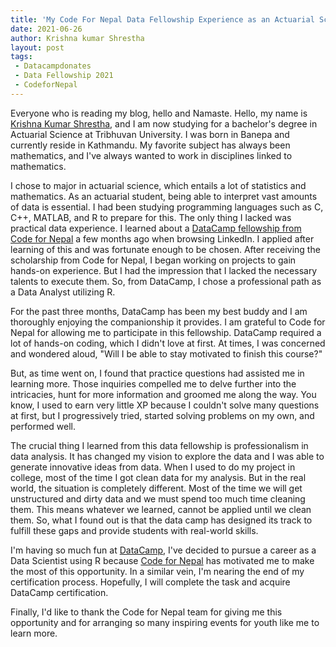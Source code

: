 ```yaml
---
title: 'My Code For Nepal Data Fellowship Experience as an Actuarial Science Student'
date: 2021-06-26
author: Krishna kumar Shrestha
layout: post
tags:
 - Datacampdonates
 - Data Fellowship 2021
 - CodeforNepal
---
```


Everyone who is reading my blog, hello and Namaste. Hello, my name is [Krishna Kumar Shrestha](https://www.linkedin.com/in/krishna-kumar-shrestha-20a35b172/), and I am now studying for a bachelor's degree in Actuarial Science at Tribhuvan University. I was born in Banepa and currently reside in Kathmandu. My favorite subject has always been mathematics, and I've always wanted to work in disciplines linked to mathematics.

I chose to major in actuarial science, which entails a lot of statistics and mathematics. As an actuarial student, being able to interpret vast amounts of data is essential. I had been studying programming languages such as C, C++, MATLAB, and R to prepare for this. The only thing I lacked was practical data experience. I learned about a [DataCamp fellowship from Code for Nepal](https://codefornepal.org/2021/02/14/launching-a-fellowship-program-to-build-data-skills-of-over-500-nepalis-globally.html) a few months ago when browsing LinkedIn. I applied after learning of this and was fortunate enough to be chosen. After receiving the scholarship from Code for Nepal, I began working on projects to gain hands-on experience. But I had the impression that I lacked the necessary talents to execute them. So, from DataCamp, I chose a professional path as a Data Analyst utilizing R.

For the past three months, DataCamp has been my best buddy and I am thoroughly enjoying the companionship it provides. I am grateful to Code for Nepal for allowing me to participate in this fellowship. DataCamp required a lot of hands-on coding, which I didn't love at first. At times, I was concerned and wondered aloud, "Will I be able to stay motivated to finish this course?" 

But, as time went on, I found that practice questions had assisted me in learning more. Those inquiries compelled me to delve further into the intricacies, hunt for more information and groomed me along the way. You know, I used to earn very little XP because I couldn't solve many questions at first, but I progressively tried, started solving problems on my own, and performed well.

The crucial thing I learned from this data fellowship is professionalism in data analysis. It has changed my vision to explore the data and I was able to generate innovative ideas from data. When I used to do my project in college, most of the time I got clean data for my analysis. But in the real world, the situation is completely different. Most of the time we will get unstructured and dirty data and we must spend too much time cleaning them. This means whatever we learned, cannot be applied until we clean them. So, what I found out is that the data camp has designed its track to fulfill these gaps and provide students with real-world skills.

I'm having so much fun at [DataCamp](http://www.datacamp.com), I've decided to pursue a career as a Data Scientist using R because [Code for Nepal](https://codefornepal.org) has motivated me to make the most of this opportunity. In a similar vein, I'm nearing the end of my certification process. Hopefully, I will complete the task and acquire DataCamp certification.

Finally, I'd like to thank the Code for Nepal team for giving me this opportunity and for arranging so many inspiring events for youth like me to learn more. 


